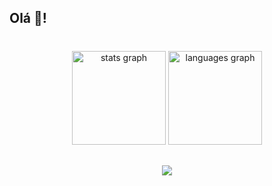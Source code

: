 <h2 align="left">Olá 👋!

###

<br clear="both">

<div align="center">
  <img src="https://github-readme-stats.vercel.app/api?username=Victor-Wagner-RD&hide_title=true&hide_rank=false&show_icons=true&include_all_commits=true&count_private=true&disable_animations=false&theme=chartreuse-dark&locale=en&hide_border=false" height="150" alt="stats graph"  />
  <img src="https://github-readme-stats.vercel.app/api/top-langs?username=Victor-Wagner-RD&locale=pt-br&hide_title=false&layout=compact&card_width=320&langs_count=10&theme=chartreuse-dark&hide_border=true" height="150" alt="languages graph"  />
</div>

##
###

<p align="center">
  <a href="https://skillicons.dev" >
    <img src="https://skillicons.dev/icons?i=html,css,sass,bootstrap,js,figma,py,php,mysql,git" />
  </a>
</p>
